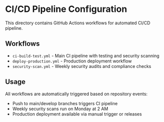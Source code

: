 # CI/CD Pipeline Configuration

This directory contains GitHub Actions workflows for automated CI/CD pipeline.

## Workflows

- `ci-build-test.yml` - Main CI pipeline with testing and security scanning
- `deploy-production.yml` - Production deployment workflow
- `security-scan.yml` - Weekly security audits and compliance checks

## Usage

All workflows are automatically triggered based on repository events:
- Push to main/develop branches triggers CI pipeline
- Weekly security scans run on Monday at 2 AM
- Production deployment available via manual trigger or releases